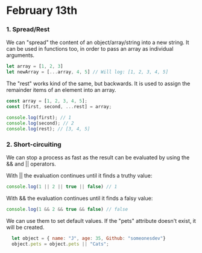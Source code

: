 
# February 13th

### 1. Spread/Rest

We can "spread" the content of an object/array/string into a new string. It can be used in functions too, in order to pass an array as individual arguments.

``` javascript
let array = [1, 2, 3]
let newArray = [...array, 4, 5] // Will log: [1, 2, 3, 4, 5]
```

The "rest" works kind of the same, but backwards. It is used to assign the remainder items of an element into an array.

``` javascript
const array = [1, 2, 3, 4, 5];
const [first, second, ...rest] = array;

console.log(first); // 1
console.log(second); // 2
console.log(rest); // [3, 4, 5]
```

### 2. Short-circuiting

We can stop a process as fast as the result can be evaluated by using the && and || operators.

With || the evaluation continues until it finds a truthy value:
```javascript
console.log(1 || 2 || true || false) // 1
```

With && the evaluation continues until it finds a falsy value:

```javascript
console.log(1 && 2 && true && false) // false
```

We can use them to set default values. If the "pets" attribute doesn't exist, it will be created.

```javascript
  let object = { name: "J", age: 35, Github: "someonesdev"}
  object.pets = object.pets || "Cats";
```


```
